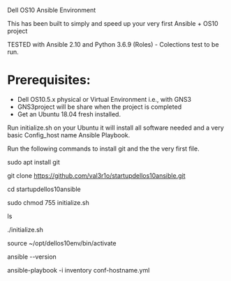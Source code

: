 Dell OS10 Ansible Environment

This has been built to simply and speed up your very first Ansible + OS10 project

TESTED with Ansible 2.10 and Python 3.6.9 (Roles) - Colections test to be run.

# Prerequisites: 

- Dell OS10.5.x physical or Virtual Environment i.e., with GNS3
- GNS3project will be share when the project is completed
- Get an Ubuntu 18.04 fresh installed.

Run initialize.sh on your Ubuntu it will install all software needed and a very basic Config_host name Ansible Playbook. 

Run the following commands to install git and the the very first file.


sudo apt install git

git clone https://github.com/val3r1o/startupdellos10ansible.git

cd startupdellos10ansible

sudo chmod 755 initialize.sh

ls

./initialize.sh

source ~/opt/dellos10env/bin/activate

ansible --version

ansible-playbook -i inventory conf-hostname.yml

